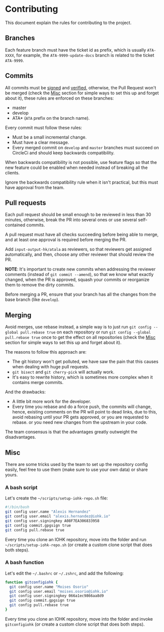 # Contributing
This document explain the rules for contributing to the project.


## Branches
Each feature branch must have the ticket id as prefix, which is usually `ATA-XXXX`, for example, the `ATA-9999-update-docs` branch is related to the ticket `ATA-9999`.


## Commits
All commits must be [signed](https://help.github.com/en/github/authenticating-to-github/signing-commits) and [verified](https://help.github.com/en/github/authenticating-to-github/managing-commit-signature-verification), otherwise, the Pull Request won't be merged (check the [Misc](#misc) section for simple ways to set this up and forget about it), these rules are enforced on these branches:
- master
- develop
- ATA* (`ATA` prefix on the branch name).

Every commit must follow these rules:
- Must be a small incremental change.
- Must have a clear message.
- Every merged commit on `develop` and `master` branches must succeed on CircleCi and should keep backwards compatibility.

When backwards compatibility is not possible, use feature flags so that the new feature could be enabled when needed instead of breaking all the clients.

Ignore the backwards compatibility rule when it isn't practical, but this must have approval from the team.


## Pull requests
Each pull request should be small enough to be reviewed in less than 30 minutes, otherwise, break the PR into several ones or use several self-contained commits.

A pull request must have all checks succeeding before being able to merge, and at least one approval is required before merging the PR.

Add `input-output-hk/atala` as reviewers, so that reviewers get assigned automatically, and then, choose any other reviewer that should review the PR.

**NOTE**: It's important to create new commits when addressing the reviewer comments (instead of `git commit --amend`), so that we know what exactly changed, when the PR is approved, squash your commits or reorganize them to remove the dirty commits.

Before merging a PR, ensure that your branch has all the changes from the base branch (like `develop`).


## Merging
Avoid merges, use rebase instead, a simple way is to just run `git config --global pull.rebase true` on each repository or run `git config --global pull.rebase true` once to get the effect on all repositories (check the [Misc](#misc) section for simple ways to set this up and forget about it).

The reasons to follow this approach are:
- The git history won't get polluted, we have saw the pain that this causes when dealing with huge pull requests.
- `git bisect` and `git cherry-pick` will actually work.
- It's easy to rewrite history, which is sometimes more complex when it contains merge commits.

And the drawbacks:
- A little bit more work for the developer.
- Every time you rebase and do a force push, the commits will change, hence, existing comments on the PR will point to dead links, due to this, avoid rebasing until your PR gets approved, or you are requested to rebase. or you need new changes from the upstream in your code.

The team consensus is that the advantages greatly outweight the disadvantages.


## Misc
There are some tricks used by the team to set up the repository config easily, feel free to use them (make sure to use your own data) or share yours.

### A bash script
Let's create the `~/scripts/setup-iohk-repo.sh` file:

```bash
#!/bin/bash
git config user.name "Alexis Hernandez"
git config user.email "alexis.hernandez@iohk.io"
git config user.signingkey A08F7EA306833958
git config commit.gpgsign true
git config pull.rebase true
```

Every time you clone an IOHK repository, move into the folder and run `~/scripts/setup-iohk-repo.sh` (or create a custom clone script that does both steps).


### A bash function
Let's edit the `~/.bashrc` or `~/.zshrc`, and add the following:
```bash
function gitconfigiohk {
  git config user.name "Moises Osorio"
  git config user.email "moises.osorio@iohk.io"
  git config user.signingkey 066a1ec9866aa8d9
  git config commit.gpgsign true
  git config pull.rebase true
}
```

Every time you clone an IOHK repository, move into the folder and invoke `gitconfigiohk` (or create a custom clone script that does both steps).
